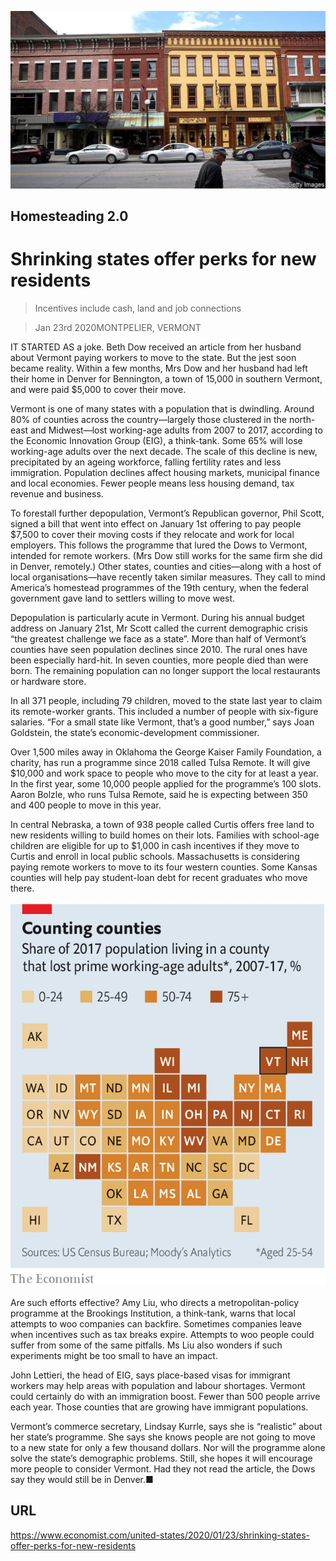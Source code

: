 ![](./images/20200125_USP506.jpg)

## Homesteading 2.0

# Shrinking states offer perks for new residents

> Incentives include cash, land and job connections

> Jan 23rd 2020MONTPELIER, VERMONT

IT STARTED AS a joke. Beth Dow received an article from her husband about Vermont paying workers to move to the state. But the jest soon became reality. Within a few months, Mrs Dow and her husband had left their home in Denver for Bennington, a town of 15,000 in southern Vermont, and were paid $5,000 to cover their move.

Vermont is one of many states with a population that is dwindling. Around 80% of counties across the country—largely those clustered in the north-east and Midwest—lost working-age adults from 2007 to 2017, according to the Economic Innovation Group (EIG), a think-tank. Some 65% will lose working-age adults over the next decade. The scale of this decline is new, precipitated by an ageing workforce, falling fertility rates and less immigration. Population declines affect housing markets, municipal finance and local economies. Fewer people means less housing demand, tax revenue and business.

To forestall further depopulation, Vermont’s Republican governor, Phil Scott, signed a bill that went into effect on January 1st offering to pay people $7,500 to cover their moving costs if they relocate and work for local employers. This follows the programme that lured the Dows to Vermont, intended for remote workers. (Mrs Dow still works for the same firm she did in Denver, remotely.) Other states, counties and cities—along with a host of local organisations—have recently taken similar measures. They call to mind America’s homestead programmes of the 19th century, when the federal government gave land to settlers willing to move west.

Depopulation is particularly acute in Vermont. During his annual budget address on January 21st, Mr Scott called the current demographic crisis “the greatest challenge we face as a state”. More than half of Vermont’s counties have seen population declines since 2010. The rural ones have been especially hard-hit. In seven counties, more people died than were born. The remaining population can no longer support the local restaurants or hardware store.

In all 371 people, including 79 children, moved to the state last year to claim its remote-worker grants. This included a number of people with six-figure salaries. “For a small state like Vermont, that’s a good number,” says Joan Goldstein, the state’s economic-development commissioner.

Over 1,500 miles away in Oklahoma the George Kaiser Family Foundation, a charity, has run a programme since 2018 called Tulsa Remote. It will give $10,000 and work space to people who move to the city for at least a year. In the first year, some 10,000 people applied for the programme’s 100 slots. Aaron Bolzle, who runs Tulsa Remote, said he is expecting between 350 and 400 people to move in this year.

In central Nebraska, a town of 938 people called Curtis offers free land to new residents willing to build homes on their lots. Families with school-age children are eligible for up to $1,000 in cash incentives if they move to Curtis and enroll in local public schools. Massachusetts is considering paying remote workers to move to its four western counties. Some Kansas counties will help pay student-loan debt for recent graduates who move there.

![](./images/20200125_USM935.png)

Are such efforts effective? Amy Liu, who directs a metropolitan-policy programme at the Brookings Institution, a think-tank, warns that local attempts to woo companies can backfire. Sometimes companies leave when incentives such as tax breaks expire. Attempts to woo people could suffer from some of the same pitfalls. Ms Liu also wonders if such experiments might be too small to have an impact.

John Lettieri, the head of EIG, says place-based visas for immigrant workers may help areas with population and labour shortages. Vermont could certainly do with an immigration boost. Fewer than 500 people arrive each year. Those counties that are growing have immigrant populations.

Vermont’s commerce secretary, Lindsay Kurrle, says she is “realistic” about her state’s programme. She says she knows people are not going to move to a new state for only a few thousand dollars. Nor will the programme alone solve the state’s demographic problems. Still, she hopes it will encourage more people to consider Vermont. Had they not read the article, the Dows say they would still be in Denver.■

## URL

https://www.economist.com/united-states/2020/01/23/shrinking-states-offer-perks-for-new-residents
